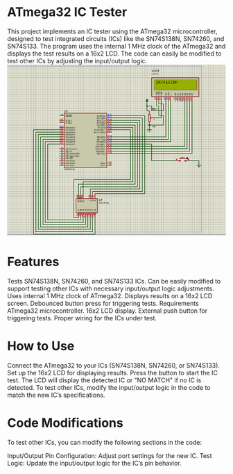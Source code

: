# ATmega32 IC Tester
This project implements an IC tester using the ATmega32 microcontroller, designed to test integrated circuits (ICs) like the SN74S138N, SN74260, and SN74S133. The program uses the internal 1 MHz clock of the ATmega32 and displays the test results on a 16x2 LCD. The code can easily be modified to test other ICs by adjusting the input/output logic.
![IC_74_138](IC_74138.png)
# Features
Tests SN74S138N, SN74260, and SN74S133 ICs.
Can be easily modified to support testing other ICs with necessary input/output logic adjustments.
Uses internal 1 MHz clock of ATmega32.
Displays results on a 16x2 LCD screen.
Debounced button press for triggering tests.
Requirements
ATmega32 microcontroller.
16x2 LCD display.
External push button for triggering tests.
Proper wiring for the ICs under test.
# How to Use
Connect the ATmega32 to your ICs (SN74S138N, SN74260, or SN74S133).
Set up the 16x2 LCD for displaying results.
Press the button to start the IC test.
The LCD will display the detected IC or "NO MATCH" if no IC is detected.
To test other ICs, modify the input/output logic in the code to match the new IC’s specifications.
# Code Modifications
To test other ICs, you can modify the following sections in the code:

Input/Output Pin Configuration: Adjust port settings for the new IC.
Test Logic: Update the input/output logic for the IC’s pin behavior.
